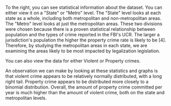 To the right, you can see statistical information about the dataset. You can either view it on a "State" or "Metro" level. The "State" level looks at each state as a whole, including both metropolitan and non-metropolitan areas. The "Metro" level looks at just the metropolitan areas. These two divisions were chosen because there is a proven statistical relationship between population and the types of crime reported in the FBI's UCR. The larger a jurisdiction's population the higher the property crime rate is likely to be [4]. Therefore, by studying the metropolitan areas in each state, we are examining the areas likely to be most impacted by legalization legislation.

You can also view the data for either Violent or Property crimes.

An observation we can make by looking at these statistics and graphs is that violent crime appears to be relatively normally distributed, with a long right tail. Property crime appears to be distributed more closely to a binomial distribution. Overall, the amount of property crime committed per year is much higher than the amount of violent crime, both on the state and metropolitan levels.